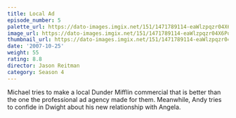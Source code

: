 ```yaml
---
title: Local Ad
episode_number: 5
palette_url: https://dato-images.imgix.net/151/1471789114-eaWlzpqzr04X6PqCsRr5CYDUEnM.jpg?ixlib=rb-1.1.0&ch=DPR%2CWidth&auto=enhance&palette=json
image_url: https://dato-images.imgix.net/151/1471789114-eaWlzpqzr04X6PqCsRr5CYDUEnM.jpg?ixlib=rb-1.1.0&ch=DPR%2CWidth&auto=compress%2Cformat&w=500
thumbnail_url: https://dato-images.imgix.net/151/1471789114-eaWlzpqzr04X6PqCsRr5CYDUEnM.jpg?ixlib=rb-1.1.0&ch=DPR%2CWidth&auto=enhance&w=500&h=280&fit=crop&fm=jpg
date: '2007-10-25'
weight: 55
rating: 8.8
director: Jason Reitman
category: Season 4
---
```


Michael tries to make a local Dunder Mifflin commercial that is better than the one the professional ad agency made for them. Meanwhile, Andy tries to confide in Dwight about his new relationship with Angela.